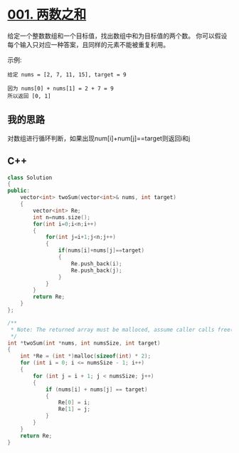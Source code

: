 # [001. 两数之和](https://leetcode-cn.com/problems/two-sum/description/)

给定一个整数数组和一个目标值，找出数组中和为目标值的两个数。
你可以假设每个输入只对应一种答案，且同样的元素不能被重复利用。

示例:

```code
给定 nums = [2, 7, 11, 15], target = 9

因为 nums[0] + nums[1] = 2 + 7 = 9
所以返回 [0, 1]
```

## 我的思路

对数组进行循环判断，如果出现num[i]+num[j]==target则返回i和j

## C++

```cpp
class Solution
{
public:
    vector<int> twoSum(vector<int>& nums, int target)
    {
        vector<int> Re;
        int n=nums.size();
        for(int i=0;i<n;i++)
        {
            for(int j=i+1;j<n;j++)
            {
                if(nums[i]+nums[j]==target)
                {
                    Re.push_back(i);
                    Re.push_back(j);
                }
            }
        }
        return Re;
    }
};
```

```c
/**
 * Note: The returned array must be malloced, assume caller calls free().
 */
int *twoSum(int *nums, int numsSize, int target)
{
    int *Re = (int *)malloc(sizeof(int) * 2);
    for (int i = 0; i <= numsSize - 1; i++)
    {
        for (int j = i + 1; j < numsSize; j++)
        {
            if (nums[i] + nums[j] == target)
            {
                Re[0] = i;
                Re[1] = j;
            }
        }
    }
    return Re;
}
```
